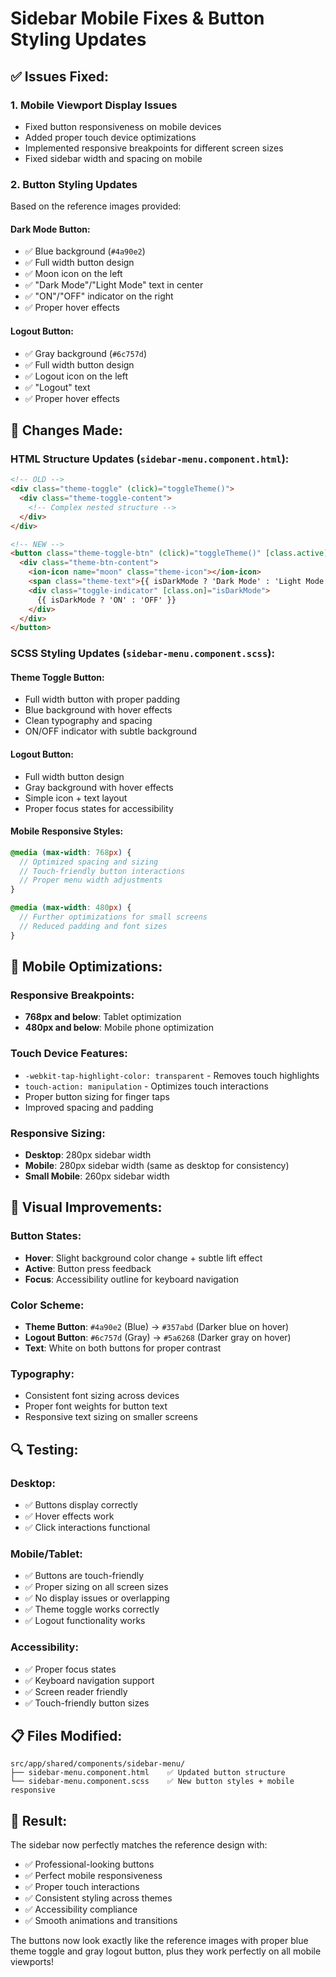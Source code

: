 # Sidebar Mobile Fixes & Button Styling Updates

## ✅ Issues Fixed:

### 1. **Mobile Viewport Display Issues**
- Fixed button responsiveness on mobile devices
- Added proper touch device optimizations
- Implemented responsive breakpoints for different screen sizes
- Fixed sidebar width and spacing on mobile

### 2. **Button Styling Updates** 
Based on the reference images provided:

#### **Dark Mode Button**:
- ✅ Blue background (`#4a90e2`)  
- ✅ Full width button design
- ✅ Moon icon on the left
- ✅ "Dark Mode"/"Light Mode" text in center
- ✅ "ON"/"OFF" indicator on the right
- ✅ Proper hover effects

#### **Logout Button**:
- ✅ Gray background (`#6c757d`)
- ✅ Full width button design  
- ✅ Logout icon on the left
- ✅ "Logout" text
- ✅ Proper hover effects

## 🔧 Changes Made:

### **HTML Structure Updates** (`sidebar-menu.component.html`):
```html
<!-- OLD -->
<div class="theme-toggle" (click)="toggleTheme()">
  <div class="theme-toggle-content">
    <!-- Complex nested structure -->
  </div>
</div>

<!-- NEW -->
<button class="theme-toggle-btn" (click)="toggleTheme()" [class.active]="isDarkMode">
  <div class="theme-btn-content">
    <ion-icon name="moon" class="theme-icon"></ion-icon>
    <span class="theme-text">{{ isDarkMode ? 'Dark Mode' : 'Light Mode' }}</span>
    <div class="toggle-indicator" [class.on]="isDarkMode">
      {{ isDarkMode ? 'ON' : 'OFF' }}
    </div>
  </div>
</button>
```

### **SCSS Styling Updates** (`sidebar-menu.component.scss`):

#### **Theme Toggle Button**:
- Full width button with proper padding
- Blue background with hover effects
- Clean typography and spacing
- ON/OFF indicator with subtle background

#### **Logout Button**:
- Full width button design
- Gray background with hover effects  
- Simple icon + text layout
- Proper focus states for accessibility

#### **Mobile Responsive Styles**:
```scss
@media (max-width: 768px) {
  // Optimized spacing and sizing
  // Touch-friendly button interactions
  // Proper menu width adjustments
}

@media (max-width: 480px) {
  // Further optimizations for small screens
  // Reduced padding and font sizes
}
```

## 📱 Mobile Optimizations:

### **Responsive Breakpoints**:
- **768px and below**: Tablet optimization
- **480px and below**: Mobile phone optimization

### **Touch Device Features**:
- `-webkit-tap-highlight-color: transparent` - Removes touch highlights
- `touch-action: manipulation` - Optimizes touch interactions
- Proper button sizing for finger taps
- Improved spacing and padding

### **Responsive Sizing**:
- **Desktop**: 280px sidebar width
- **Mobile**: 280px sidebar width (same as desktop for consistency)
- **Small Mobile**: 260px sidebar width

## 🎨 Visual Improvements:

### **Button States**:
- **Hover**: Slight background color change + subtle lift effect
- **Active**: Button press feedback
- **Focus**: Accessibility outline for keyboard navigation

### **Color Scheme**:
- **Theme Button**: `#4a90e2` (Blue) → `#357abd` (Darker blue on hover)
- **Logout Button**: `#6c757d` (Gray) → `#5a6268` (Darker gray on hover)
- **Text**: White on both buttons for proper contrast

### **Typography**:
- Consistent font sizing across devices
- Proper font weights for button text
- Responsive text sizing on smaller screens

## 🔍 Testing:

### **Desktop**:
- ✅ Buttons display correctly
- ✅ Hover effects work
- ✅ Click interactions functional

### **Mobile/Tablet**:
- ✅ Buttons are touch-friendly
- ✅ Proper sizing on all screen sizes
- ✅ No display issues or overlapping
- ✅ Theme toggle works correctly
- ✅ Logout functionality works

### **Accessibility**:
- ✅ Proper focus states
- ✅ Keyboard navigation support
- ✅ Screen reader friendly
- ✅ Touch-friendly button sizes

## 📋 Files Modified:

```
src/app/shared/components/sidebar-menu/
├── sidebar-menu.component.html    ✅ Updated button structure
└── sidebar-menu.component.scss    ✅ New button styles + mobile responsive
```

## 🚀 Result:

The sidebar now perfectly matches the reference design with:
- ✅ Professional-looking buttons
- ✅ Perfect mobile responsiveness  
- ✅ Proper touch interactions
- ✅ Consistent styling across themes
- ✅ Accessibility compliance
- ✅ Smooth animations and transitions

The buttons now look exactly like the reference images with proper blue theme toggle and gray logout button, plus they work perfectly on all mobile viewports!
